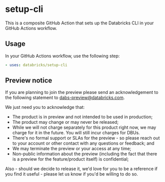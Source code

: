 # setup-cli

This is a composite GitHub Action that sets up the Databricks CLI in your GitHub Actions workflow.

## Usage

In your GitHub Actions workflow, use the following step:

```yml
- uses: databricks/setup-cli
```

<!--
### Snapshot build

Ensure you have a token with access to the [Databricks CLI repository](https://github.com/databricks/cli).

In your GitHub Actions workflow, use the following step:

```yml
- uses: databricks/setup-cli
  with:
    token: ${{ secrets.GH_TOKEN }}
```
//-->

## Preview notice

If you are planning to join the preview please send an acknowledgement to the following statement to dabs-preview@databricks.com.

We just need you to acknowledge that:

* The product is in preview and not intended to be used in production;
* The product may change or may never be released;
* While we will not charge separately for this product right now, we may charge for it in the future. You will still incur charges for DBUs.
* There's no formal support or SLAs for the preview - so please reach out to your account or other contact with any questions or feedback; and
* We may terminate the preview or your access at any time;
* Non-public information about the preview (including the fact that there is a preview for the feature/product itself) is confidential;

Also - should we decide to release it, we'd love for you to be a reference if you find it useful - please let us know if you'd be willing to do so.
